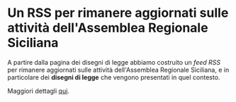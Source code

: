 # Un RSS per rimanere aggiornati sulle attività dell'Assemblea Regionale Siciliana

A partire dalla pagina dei disegni di legge abbiamo costruito un *feed RSS* per rimanere aggiornati sulle attività dell'Assemblea Regionale Siciliana, e in particolare dei **disegni di legge** che vengono presentati in quel contesto.

Maggiori dettagli [qui](./docs/README.md).

